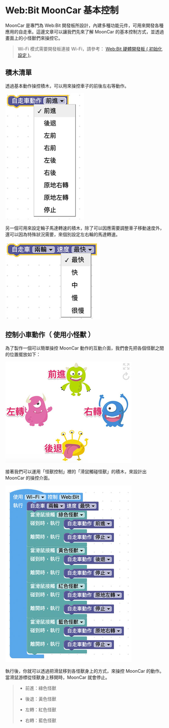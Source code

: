 # Web:Bit MoonCar 基本控制

MoonCar 是專門為 Web:Bit 開發板所設計，內建多種功能元件，可用來開發各種應用的自走車。這邊文章可以讓我們先來了解 MoonCar 的基本控制方式，並透過畫面上的小怪獸們來操控它。

> Wi-Fi 模式需要開發板連接 Wi-Fi，請參考： [Web:Bit 硬體開發板 ( 初始化設定 )](https://webbit.webduino.io/tutorials/doc/zh-tw/education/info/setup.html)。

## 積木清單

透過基本動作操控積木，可以用來操控車子的前後左右等動作。

![MoonCar 登月小車](../../../../media/zh-tw/education/extension-mooncar/control-01.jpg)

另一個可用來設定輪子馬達轉速的積木，除了可以因應需要調整車子移動速度外，還可以因為特殊狀況需要，來個別設定左右輪的馬達轉速。

![MoonCar 登月小車](../../../../media/zh-tw/education/extension-mooncar/control-02.jpg)

## 控制小車動作（ 使用小怪獸 ）

為了製作一個可以簡單操控 MoonCar 動作的互動介面，我們會先把各個怪獸之間的位置擺放如下：

![MoonCar 登月小車](../../../../media/zh-tw/education/extension-mooncar/control-03.jpg)

接著我們可以運用「怪獸控制」裡的「滑鼠觸碰怪獸」的積木，來設計出 MoonCar 的操控介面。

![MoonCar 登月小車](../../../../media/zh-tw/education/extension-mooncar/control-04.jpg)

執行後，你就可以透過把滑鼠移到各怪獸身上的方式，來操控 MoonCar 的動作。當滑鼠游標從怪獸身上移開時，MoonCar 就會停止。

> - 前進：綠色怪獸
>
> - 後退：黃色怪獸
>
> - 左轉：紅色怪獸
>
> - 右轉：藍色怪獸
